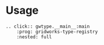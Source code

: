# Usage

```{eval-rst}
.. click:: gwtype.__main__:main
    :prog: gridworks-type-registry
    :nested: full
```
